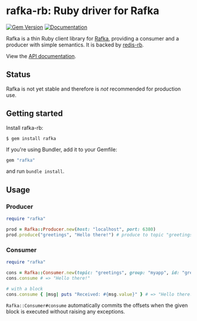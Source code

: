 rafka-rb: Ruby driver for Rafka
===============================================================================
[![Gem Version](https://badge.fury.io/rb/rafka.svg)](https://badge.fury.io/rb/rafka-rb)
[![Documentation](http://img.shields.io/badge/yard-docs-blue.svg)](http://www.rubydoc.info/github/skroutz/rafka-rb)

Rafka is a thin Ruby client library for [Rafka](https://github.com/skroutz/rafka-rb),
providing a consumer and a producer with simple semantics. It is backed by
[redis-rb](https://github.com/redis/redis-rb).

View the [API documentation](http://www.rubydoc.info/github/skroutz/rafka-rb).

Status
-------------------------------------------------------------------------------

Rafka is not yet stable and therefore is _not_ recommended for production use.









Getting started
-------------------------------------------------------------------------------
Install rafka-rb:

```shell
$ gem install rafka
```

If you're using Bundler, add it to your Gemfile:
```ruby
gem "rafka"
```
and run `bundle install`.







Usage
-------------------------------------------------------------------------------

### Producer

```ruby
require "rafka"

prod = Rafka::Producer.new(host: "localhost", port: 6380)
prod.produce("greetings", "Hello there!") # produce to topic "greetings"
```




### Consumer

```ruby
require "rafka"

cons = Rafka::Consumer.new(topic: "greetings", group: "myapp", id: "greeter1")
cons.consume # => "Hello there!"

# with a block
cons.consume { |msg| puts "Received: #{msg.value}" } # => "Hello there!"
```

`Rafka::Consumer#consume` automatically commits the offsets when the given block
is executed without raising any exceptions.
